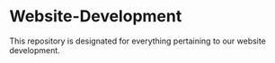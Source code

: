 # Website-Development
This repository is designated for everything pertaining to our website development.
